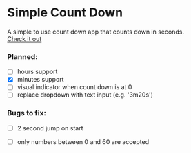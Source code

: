 # Simple Count Down
A simple to use count down app that counts down in seconds.\
[Check it out](https://ropfoo.github.io/Simple-Count-Down/)

### Planned:
- [ ] hours support
- [x] minutes support
- [ ] visual indicator when count down is at 0
- [ ] replace dropdown with text input (e.g. '3m20s')

### Bugs to fix:
- [ ] 2 second jump on start
- [ ] only numbers between 0 and 60 are accepted




